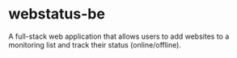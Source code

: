 # webstatus-be
A full-stack web application that allows users to add websites to a monitoring list and track their status (online/offline).
